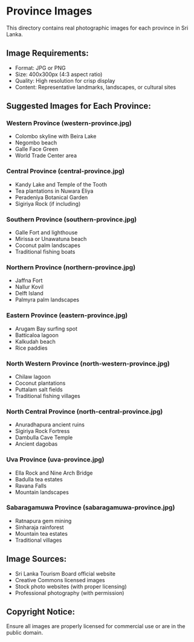 # Province Images

This directory contains real photographic images for each province in Sri Lanka.

## Image Requirements:

- Format: JPG or PNG
- Size: 400x300px (4:3 aspect ratio)
- Quality: High resolution for crisp display
- Content: Representative landmarks, landscapes, or cultural sites

## Suggested Images for Each Province:

### Western Province (western-province.jpg)

- Colombo skyline with Beira Lake
- Negombo beach
- Galle Face Green
- World Trade Center area

### Central Province (central-province.jpg)

- Kandy Lake and Temple of the Tooth
- Tea plantations in Nuwara Eliya
- Peradeniya Botanical Garden
- Sigiriya Rock (if including)

### Southern Province (southern-province.jpg)

- Galle Fort and lighthouse
- Mirissa or Unawatuna beach
- Coconut palm landscapes
- Traditional fishing boats

### Northern Province (northern-province.jpg)

- Jaffna Fort
- Nallur Kovil
- Delft Island
- Palmyra palm landscapes

### Eastern Province (eastern-province.jpg)

- Arugam Bay surfing spot
- Batticaloa lagoon
- Kalkudah beach
- Rice paddies

### North Western Province (north-western-province.jpg)

- Chilaw lagoon
- Coconut plantations
- Puttalam salt fields
- Traditional fishing villages

### North Central Province (north-central-province.jpg)

- Anuradhapura ancient ruins
- Sigiriya Rock Fortress
- Dambulla Cave Temple
- Ancient dagobas

### Uva Province (uva-province.jpg)

- Ella Rock and Nine Arch Bridge
- Badulla tea estates
- Ravana Falls
- Mountain landscapes

### Sabaragamuwa Province (sabaragamuwa-province.jpg)

- Ratnapura gem mining
- Sinharaja rainforest
- Mountain tea estates
- Traditional villages

## Image Sources:

- Sri Lanka Tourism Board official website
- Creative Commons licensed images
- Stock photo websites (with proper licensing)
- Professional photography (with permission)

## Copyright Notice:

Ensure all images are properly licensed for commercial use or are in the public domain.
